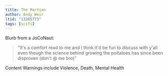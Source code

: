 ```yaml
---
title: The Martian
author: Andy Weir
ltid: "13265773"
tags: [scifi]
---
```


Blurb from a JoCoNaut:

> "It's a comfort read to me and I think it'd be fun to discuss with y'all even
> though the science behind growing the poitatoes has since been disproven
> (don't @ me bro)"

Content Warnings include Violence, Death, Mental Health
